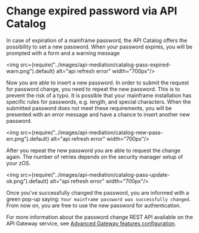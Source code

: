 # Change expired password via API Catalog

In case of expiration of a mainframe password, the API Catalog offers the possibility to set a new password. When your password expires, you will be prompted with a form and a warning message

<img src={require("../images/api-mediation/catalog-pass-expired-warn.png").default} alt="api refresh error" width="700px"/>

Now you are able to insert a new password. In order to submit the request for password change, you need to repeat the new password. This is to prevent the risk of a typo.
It is possible that your mainframe installation has specific rules for passwords, e.g. length, and special characters. When the submitted password does not meet these requirements, you will be presented with an error message and have a chance to insert another new password.

<img src={require("../images/api-mediation/catalog-new-pass-err.png").default} alt="api refresh error" width="700px"/>

After you repeat the new password you are able to request the change again. The number of retries depends on the security manager setup of your zOS.

<img src={require("../images/api-mediation/catalog-pass-update-ok.png").default} alt="api refresh error" width="700px"/>

Once you've successfully changed the password, you are informed with a green pop-up saying: `Your mainframe password was successfully changed`. From now on, you are free to use the new password for authentication.

For more information about the password change REST API available on the API Gateway service, see [Advanced Gateway features configuration](../user-guide/api-mediation/api-gateway-configuration.md).
